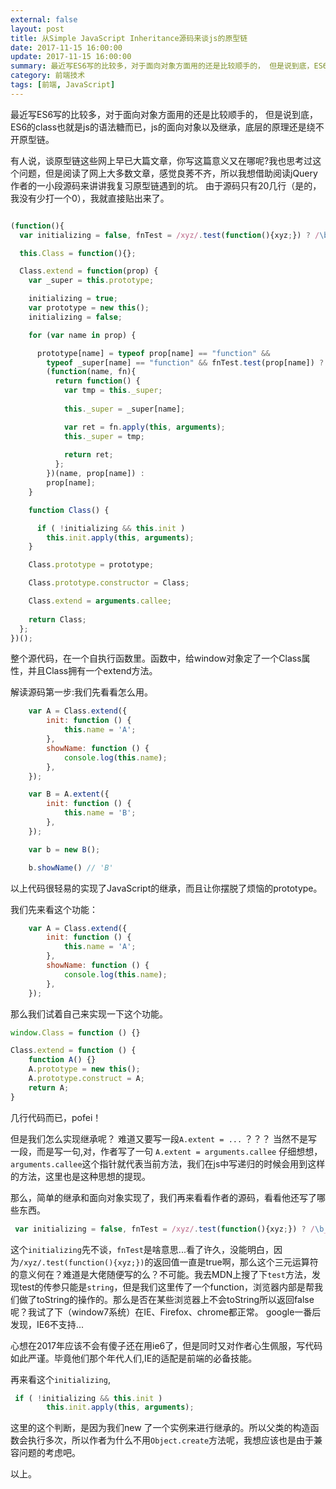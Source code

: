 ```yaml
---
external: false
layout: post
title: 从Simple JavaScript Inheritance源码来谈js的原型链
date: 2017-11-15 16:00:00
update: 2017-11-15 16:00:00
summary: 最近写ES6写的比较多，对于面向对象方面用的还是比较顺手的， 但是说到底，ES6的class也就是js的语法糖而已，js的面向对象以及继承，底层的原理还是绕不开原型链。
category: 前端技术 
tags: [前端, JavaScript]
---
```


最近写ES6写的比较多，对于面向对象方面用的还是比较顺手的， 但是说到底，ES6的class也就是js的语法糖而已，js的面向对象以及继承，底层的原理还是绕不开原型链。

有人说，谈原型链这些网上早已大篇文章，你写这篇意义又在哪呢?我也思考过这个问题，但是阅读了网上大多数文章，感觉良莠不齐，所以我想借助阅读jQuery作者的一小段源码来讲讲我复习原型链遇到的坑。
由于源码只有20几行（是的，我没有少打一个0），我就直接贴出来了。

```javascript

(function(){
  var initializing = false, fnTest = /xyz/.test(function(){xyz;}) ? /\b_super\b/ : /.*/;

  this.Class = function(){};

  Class.extend = function(prop) {
    var _super = this.prototype;

    initializing = true;
    var prototype = new this();
    initializing = false;

    for (var name in prop) {

      prototype[name] = typeof prop[name] == "function" && 
        typeof _super[name] == "function" && fnTest.test(prop[name]) ?
        (function(name, fn){
          return function() {
            var tmp = this._super;
             
            this._super = _super[name];

            var ret = fn.apply(this, arguments);        
            this._super = tmp;
             
            return ret;
          };
        })(name, prop[name]) :
        prop[name];
    }

    function Class() {

      if ( !initializing && this.init )
        this.init.apply(this, arguments);
    }

    Class.prototype = prototype;

    Class.prototype.constructor = Class;

    Class.extend = arguments.callee;
     
    return Class;
  };
})();
```
整个源代码，在一个自执行函数里。函数中，给window对象定了一个Class属性，并且Class拥有一个extend方法。

解读源码第一步:我们先看看怎么用。

```javascript
    var A = Class.extend({
        init: function () {
            this.name = 'A';
        },
        showName: function () {
            console.log(this.name);
        },
    });

    var B = A.extent({
        init: function () {
            this.name = 'B';
        },
    });

    var b = new B();

    b.showName() // 'B'
```

以上代码很轻易的实现了JavaScript的继承，而且让你摆脱了烦恼的prototype。


我们先来看这个功能：

```javascript
    var A = Class.extend({
        init: function () {
            this.name = 'A';
        },
        showName: function () {
            console.log(this.name);
        },
    });
```

那么我们试着自己来实现一下这个功能。
```javascript
window.Class = function () {}

Class.extend = function () {
    function A() {}
    A.prototype = new this();
    A.prototype.construct = A;
    return A;
}
```

几行代码而已，pofei！

但是我们怎么实现继承呢？
难道又要写一段`A.extent = ...`
？？？
当然不是写一段，而是写一句,对，作者写了一句
`A.extent = arguments.callee`
仔细想想，`arguments.callee`这个指针就代表当前方法，我们在js中写递归的时候会用到这样的方法，这里也是这种思想的提现。

那么，简单的继承和面向对象实现了，我们再来看看作者的源码，看看他还写了哪些东西。

```javascript
 var initializing = false, fnTest = /xyz/.test(function(){xyz;}) ? /\b_super\b/ : /.*/;
```

这个`initializing`先不谈，`fnTest`是啥意思...看了许久，没能明白，因为`/xyz/.test(function(){xyz;})`的返回值一直是true啊，那么这个三元运算符的意义何在？难道是大佬随便写的么？不可能。我去MDN上搜了下`test`方法，发现test的传参只能是`string`，但是我们这里传了一个function，浏览器内部是帮我们做了toString的操作的。那么是否在某些浏览器上不会toString所以返回false呢？我试了下（window7系统）在IE、Firefox、chrome都正常。
google一番后发现，IE6不支持...

心想在2017年应该不会有傻子还在用ie6了，但是同时又对作者心生佩服，写代码如此严谨。毕竟他们那个年代人们,IE的适配是前端的必备技能。

再来看这个`initializing`,
```javascript
 if ( !initializing && this.init )
        this.init.apply(this, arguments);
```
这里的这个判断，是因为我们new 了一个实例来进行继承的。所以父类的构造函数会执行多次，所以作者为什么不用`Object.create`方法呢，我想应该也是由于兼容问题的考虑吧。

以上。